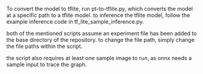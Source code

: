 To convert the model to tflite, run pt-to-tflite.py, which converts the model at a specific path to a tflite model. to inference the tflite model, follow the example inference code in tf_lite_sample_inference.py.

both of the mentioned scripts assume an experiment file has been added to the base directory of the repository. to change the file path, simply change the file paths within the script.

the script also requires at least one sample image to run, as onnx needs a sample input to trace the graph.

